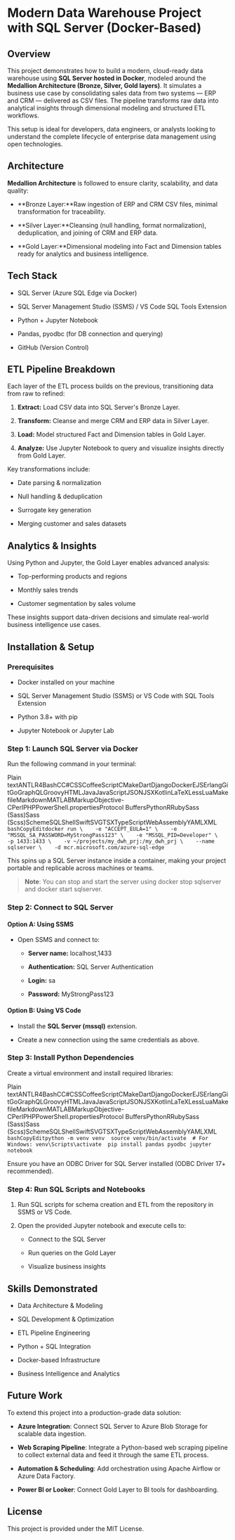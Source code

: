 Modern Data Warehouse Project with SQL Server (Docker-Based)
============================================================

Overview
--------

This project demonstrates how to build a modern, cloud-ready data warehouse using **SQL Server hosted in Docker**, modeled around the **Medallion Architecture (Bronze, Silver, Gold layers)**. It simulates a business use case by consolidating sales data from two systems — ERP and CRM — delivered as CSV files. The pipeline transforms raw data into analytical insights through dimensional modeling and structured ETL workflows.

This setup is ideal for developers, data engineers, or analysts looking to understand the complete lifecycle of enterprise data management using open technologies.

Architecture
------------

**Medallion Architecture** is followed to ensure clarity, scalability, and data quality:

*   **Bronze Layer:**Raw ingestion of ERP and CRM CSV files, minimal transformation for traceability.
    
*   **Silver Layer:**Cleansing (null handling, format normalization), deduplication, and joining of CRM and ERP data.
    
*   **Gold Layer:**Dimensional modeling into Fact and Dimension tables ready for analytics and business intelligence.
    

Tech Stack
----------

*   SQL Server (Azure SQL Edge via Docker)
    
*   SQL Server Management Studio (SSMS) / VS Code SQL Tools Extension
    
*   Python + Jupyter Notebook
    
*   Pandas, pyodbc (for DB connection and querying)
    
*   GitHub (Version Control)
    

ETL Pipeline Breakdown
----------------------

Each layer of the ETL process builds on the previous, transitioning data from raw to refined:

1.  **Extract:** Load CSV data into SQL Server's Bronze Layer.
    
2.  **Transform:** Cleanse and merge CRM and ERP data in Silver Layer.
    
3.  **Load:** Model structured Fact and Dimension tables in Gold Layer.
    
4.  **Analyze:** Use Jupyter Notebook to query and visualize insights directly from Gold Layer.
    

Key transformations include:

*   Date parsing & normalization
    
*   Null handling & deduplication
    
*   Surrogate key generation
    
*   Merging customer and sales datasets
    

Analytics & Insights
--------------------

Using Python and Jupyter, the Gold Layer enables advanced analysis:

*   Top-performing products and regions
    
*   Monthly sales trends
    
*   Customer segmentation by sales volume
    

These insights support data-driven decisions and simulate real-world business intelligence use cases.

Installation & Setup
--------------------

### Prerequisites

*   Docker installed on your machine
    
*   SQL Server Management Studio (SSMS) or VS Code with SQL Tools Extension
    
*   Python 3.8+ with pip
    
*   Jupyter Notebook or Jupyter Lab
    

### Step 1: Launch SQL Server via Docker

Run the following command in your terminal:

Plain textANTLR4BashCC#CSSCoffeeScriptCMakeDartDjangoDockerEJSErlangGitGoGraphQLGroovyHTMLJavaJavaScriptJSONJSXKotlinLaTeXLessLuaMakefileMarkdownMATLABMarkupObjective-CPerlPHPPowerShell.propertiesProtocol BuffersPythonRRubySass (Sass)Sass (Scss)SchemeSQLShellSwiftSVGTSXTypeScriptWebAssemblyYAMLXML`   bashCopyEditdocker run \    -e "ACCEPT_EULA=1" \    -e "MSSQL_SA_PASSWORD=MyStrongPass123" \    -e "MSSQL_PID=Developer" \    -p 1433:1433 \    -v ~/projects/my_dwh_prj:/my_dwh_prj \    --name sqlserver \    -d mcr.microsoft.com/azure-sql-edge   `

This spins up a SQL Server instance inside a container, making your project portable and replicable across machines or teams.

> **Note**: You can stop and start the server using docker stop sqlserver and docker start sqlserver.

### Step 2: Connect to SQL Server

#### Option A: Using SSMS

*   Open SSMS and connect to:
    
    *   **Server name:** localhost,1433
        
    *   **Authentication:** SQL Server Authentication
        
    *   **Login:** sa
        
    *   **Password:** MyStrongPass123
        

#### Option B: Using VS Code

*   Install the **SQL Server (mssql)** extension.
    
*   Create a new connection using the same credentials as above.
    

### Step 3: Install Python Dependencies

Create a virtual environment and install required libraries:

Plain textANTLR4BashCC#CSSCoffeeScriptCMakeDartDjangoDockerEJSErlangGitGoGraphQLGroovyHTMLJavaJavaScriptJSONJSXKotlinLaTeXLessLuaMakefileMarkdownMATLABMarkupObjective-CPerlPHPPowerShell.propertiesProtocol BuffersPythonRRubySass (Sass)Sass (Scss)SchemeSQLShellSwiftSVGTSXTypeScriptWebAssemblyYAMLXML`   bashCopyEditpython -m venv venv  source venv/bin/activate  # For Windows: venv\Scripts\activate  pip install pandas pyodbc jupyter notebook   `

Ensure you have an ODBC Driver for SQL Server installed (ODBC Driver 17+ recommended).

### Step 4: Run SQL Scripts and Notebooks

1.  Run SQL scripts for schema creation and ETL from the repository in SSMS or VS Code.
    
2.  Open the provided Jupyter notebook and execute cells to:
    
    *   Connect to the SQL Server
        
    *   Run queries on the Gold Layer
        
    *   Visualize business insights
        

Skills Demonstrated
-------------------

*   Data Architecture & Modeling
    
*   SQL Development & Optimization
    
*   ETL Pipeline Engineering
    
*   Python + SQL Integration
    
*   Docker-based Infrastructure
    
*   Business Intelligence and Analytics
    

Future Work
-----------

To extend this project into a production-grade data solution:

*   **Azure Integration**: Connect SQL Server to Azure Blob Storage for scalable data ingestion.
    
*   **Web Scraping Pipeline**: Integrate a Python-based web scraping pipeline to collect external data and feed it through the same ETL process.
    
*   **Automation & Scheduling**: Add orchestration using Apache Airflow or Azure Data Factory.
    
*   **Power BI or Looker**: Connect Gold Layer to BI tools for dashboarding.
    

License
-------

This project is provided under the MIT License.
